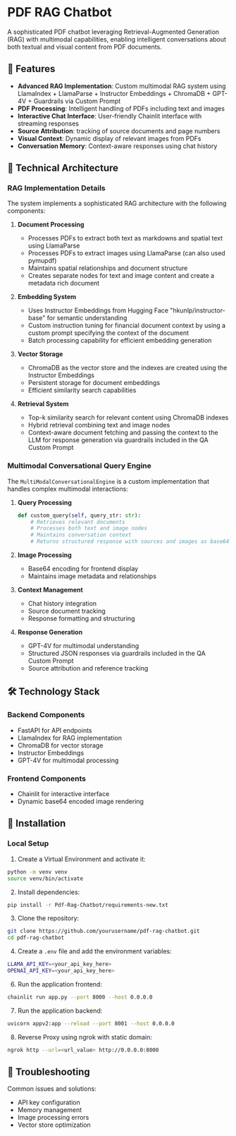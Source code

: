 # PDF RAG Chatbot

A sophisticated PDF chatbot leveraging Retrieval-Augmented Generation (RAG) with multimodal capabilities, enabling intelligent conversations about both textual and visual content from PDF documents.

## 🌟 Features

- **Advanced RAG Implementation**: Custom multimodal RAG system using LlamaIndex + LlamaParse + Instructor Embeddings + ChromaDB + GPT-4V + Guardrails via Custom Prompt
- **PDF Processing**: Intelligent handling of PDFs including text and images
- **Interactive Chat Interface**: User-friendly Chainlit interface with streaming responses
- **Source Attribution**: tracking of source documents and page numbers
- **Visual Context**: Dynamic display of relevant images from PDFs
- **Conversation Memory**: Context-aware responses using chat history

## 🧠 Technical Architecture

### RAG Implementation Details

The system implements a sophisticated RAG architecture with the following components:

1. **Document Processing**
   - Processes PDFs to extract both text as markdowns and spatial text using LlamaParse
   - Processes PDFs to extract images using LlamaParse (can also used pymupdf)
   - Maintains spatial relationships and document structure
   - Creates separate nodes for text and image content and create a metadata rich document

2. **Embedding System**
   - Uses Instructor Embeddings from Hugging Face "hkunlp/instructor-base" for semantic understanding
   - Custom instruction tuning for financial document context by using a custom prompt specifying the context of the document
   - Batch processing capability for efficient embedding generation

3. **Vector Storage**
   - ChromaDB as the vector store and the indexes are created using the Instructor Embeddings
   - Persistent storage for document embeddings
   - Efficient similarity search capabilities

4. **Retrieval System**
   - Top-k similarity search for relevant content using ChromaDB indexes
   - Hybrid retrieval combining text and image nodes
   - Context-aware document fetching and passing the context to the LLM for response generation via guardrails included in the QA Custom Prompt

### Multimodal Conversational Query Engine

The `MultiModalConversationalEngine` is a custom implementation that handles complex multimodal interactions:

1. **Query Processing**
   ```python
   def custom_query(self, query_str: str):
       # Retrieves relevant documents
       # Processes both text and image nodes
       # Maintains conversation context
       # Returns structured response with sources and images as base64 encoded strings
   ```
2. **Image Processing**
   - Base64 encoding for frontend display
   - Maintains image metadata and relationships

3. **Context Management**
   - Chat history integration
   - Source document tracking
   - Response formatting and structuring

4. **Response Generation**
   - GPT-4V for multimodal understanding
   - Structured JSON responses via guardrails included in the QA Custom Prompt
   - Source attribution and reference tracking

## 🛠️ Technology Stack

### Backend Components
- FastAPI for API endpoints
- LlamaIndex for RAG implementation
- ChromaDB for vector storage
- Instructor Embeddings
- GPT-4V for multimodal processing

### Frontend Components
- Chainlit for interactive interface
- Dynamic base64 encoded image rendering

## 🚀 Installation

### Local Setup

1. Create a Virtual Environment and activate it:

```bash
python -m venv venv
source venv/bin/activate
```
2. Install dependencies:

```bash
pip install -r Pdf-Rag-Chatbot/requirements-new.txt
``` 
3. Clone the repository:

```bash
git clone https://github.com/yourusername/pdf-rag-chatbot.git
cd pdf-rag-chatbot
```
4. Create a `.env` file and add the environment variables:

```bash
LLAMA_API_KEY=<your_api_key_here>
OPENAI_API_KEY=<your_api_key_here>
```
6. Run the application frontend:

```bash
chainlit run app.py --port 8000 --host 0.0.0.0
```
7. Run the application backend:

```bash
uvicorn appv2:app --reload --port 8001 --host 0.0.0.0
```
8. Reverse Proxy using ngrok with static domain:

```bash
ngrok http --url=<url_value> http://0.0.0.0:8000
```
## 🔧 Troubleshooting

Common issues and solutions:
- API key configuration
- Memory management
- Image processing errors
- Vector store optimization